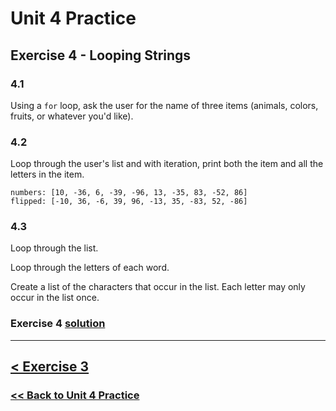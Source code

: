 # **Unit 4 Practice**

## **Exercise 4 - Looping Strings**

### **4.1**

Using a `for` loop, ask the user for the name of three items (animals, colors, fruits, or whatever you'd like).

### **4.2**

Loop through the user's list and with iteration, print both the item and all the letters in the item.

    numbers: [10, -36, 6, -39, -96, 13, -35, 83, -52, 86]
    flipped: [-10, 36, -6, 39, 96, -13, 35, -83, 52, -86]

### **4.3**

Loop through the list.

Loop through the letters of each word.

Create a list of the characters that occur in the list. Each letter may only occur in the list once.

### Exercise 4 [solution](./solutions/exercise_3_solution.md)

---

## [< Exercise 3](exercise_1.md)

### [<< Back to Unit 4 Practice](/practice/unit_4/)

